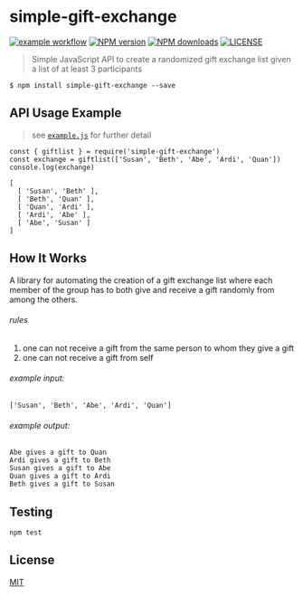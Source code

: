 # simple-gift-exchange

[![example workflow](https://github.com/wilmoore/simple-gift-exchange/actions/workflows/node.js.yml/badge.svg)](https://github.com/wilmoore/simple-gift-exchange/actions/workflows/node.js.yml) [![NPM version](http://img.shields.io/npm/v/simple-gift-exchange.svg)](https://www.npmjs.org/package/simple-gift-exchange) [![NPM downloads](http://img.shields.io/npm/dm/simple-gift-exchange.svg)](https://www.npmjs.org/package/simple-gift-exchange) [![LICENSE](http://img.shields.io/npm/l/simple-gift-exchange.svg)](license)

> Simple JavaScript API to create a randomized gift exchange list given a list of at least 3 participants

    $ npm install simple-gift-exchange --save

## API Usage Example
> see [`example.js`](./example.js) for further detail

```
const { giftlist } = require('simple-gift-exchange')
const exchange = giftlist(['Susan', 'Beth', 'Abe', 'Ardi', 'Quan'])
console.log(exchange)

[
  [ 'Susan', 'Beth' ],
  [ 'Beth', 'Quan' ],
  [ 'Quan', 'Ardi' ],
  [ 'Ardi', 'Abe' ],
  [ 'Abe', 'Susan' ]
]
```

## How It Works

A library for automating the creation of a gift exchange list where each member of the group has to both give and receive a gift randomly from among the others.

###### rules

1. one can not receive a gift from the same person to whom they give a gift
2. one can not receive a gift from self

###### example input:
```
['Susan', 'Beth', 'Abe', 'Ardi', 'Quan']
```

###### example output:
```
Abe gives a gift to Quan
Ardi gives a gift to Beth
Susan gives a gift to Abe
Quan gives a gift to Ardi
Beth gives a gift to Susan
```

## Testing

    npm test

## License

  [MIT](license)
